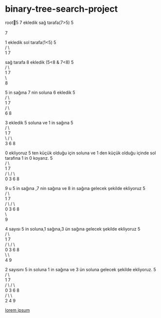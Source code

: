 # binary-tree-search-project
root5
7 ekledik  sağ tarafa(7>5) 
	   5	
		\
		      7

1 ekledik sol tarafa(1<5)
			5		
		/		\	
	1				7
					
					

 sağ tarafa 8 ekledik (5<8 & 7<8)
			5				
		 /		  \			
	 1				7		
						\	
							8
							
							

5 in sağına 7 nin soluna 6 ekledik
			5				
		/		\			
	1				7		
				/		\	
			6				8
							

3 ekledik 5 soluna ve 1 in sağına
								5						
						/			\					
					1					7				
						\			/		\			
							3	6				8		
														
														
														



0 ekliyoruz 5 ten küçük olduğu için soluna ve 1 den küçük olduğu içinde sol tarafına 1 in 0 koyarız.
					5				
			/			\			
		1					7		
	/		\			/		\	
0				3	6				8

9 u 5 in sağına ,7 nin sağına ve 8 in sağına gelecek şekilde ekliyoruz
						5									
					/			\							
				1					7						
			/		\			/		\					
		0				3	6				8				
												\			
													9		

4 sayısı 5 in soluna,1 sağına,3 ün sağına gelecek şekilde ekliyoruz
						5									
					/			\							
				1					7						
			/		\			/		\					
		0				3	6				8				
							\					\			
								4					9		

2 sayısını 5 in soluna 1 in sağına ve 3 ün soluna gelecek şekilde ekliyoruz.
						5									
					/			\							
				1					7						
			/		\			/		\					
		0				3	6				8				
					/		\					\			
				2				4					9		



[lorem ipsum](https://app.patika.dev/courses/veri-yapilari-ve-algoritmalar/binary-search-tree-proje)
